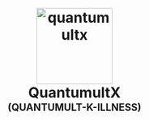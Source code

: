 <h1 align="center">
  <br>
  <a href="https://quantumultx.org/"><img src="https://is1-ssl.mzstatic.com/image/thumb/Purple126/v4/eb/7d/10/eb7d105e-b737-0d87-0598-294ea2d78bff/AppIcon-0-1x_U007emarketing-0-7-0-85-220.png/460x0w.webp" alt="quantumultx" width="150"></a>
  <br>
  <b>QuantumultX</b>
  <br>
  <sub><sup><b>(QUANTUMULT-K-ILLNESS)</b></sup></sub>
  <br>

</h1>
